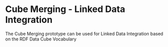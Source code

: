 Cube Merging - Linked Data Integration
====

The Cube Merging prototype can be used for Linked Data Integration based on the RDF Data Cube Vocabulary
